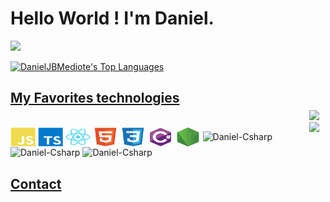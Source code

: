 # Hello World ! I'm Daniel.


<div style="display:flex; justify-content:center; align-items:center;">
  <a href="https://github.com/DanielJBMediote">
  <img height="180em" src="https://github-readme-stats.vercel.app/api?username=DanielJBMediote&show_icons=true&theme=blueberry&hide-border=false&include_all_commits=true&count_private=true"/>

![DanielJBMediote's Top Languages](https://github-readme-stats.vercel.app/api/top-langs/?username=DanielJBMediote&theme=blueberry&show_icons=true&hide_border=false&layout=full)

  ## My Favorites technologies
  
 <div style="display: inline-block"><br>
  <img align="center" alt="Daniel-Js" height="30" width="40" src="https://raw.githubusercontent.com/devicons/devicon/master/icons/javascript/javascript-plain.svg">
  <img align="center" alt="Daniel-Ts" height="30" width="40" src="https://raw.githubusercontent.com/devicons/devicon/master/icons/typescript/typescript-plain.svg">
  <img align="center" alt="Daniel-React" height="30" width="40" src="https://raw.githubusercontent.com/devicons/devicon/master/icons/react/react-original.svg">
  <img align="center" alt="Daniel-HTML" height="30" width="40" src="https://raw.githubusercontent.com/devicons/devicon/master/icons/html5/html5-original.svg">
  <img align="center" alt="Daniel-CSS" height="30" width="40" src="https://raw.githubusercontent.com/devicons/devicon/master/icons/css3/css3-original.svg">

  <img align="center" alt="Daniel-Csharp" height="30" width="40" src="https://raw.githubusercontent.com/devicons/devicon/master/icons/csharp/csharp-original.svg">
  <img align="center" alt="Daniel-Csharp" height="30" width="40" src="https://raw.githubusercontent.com/devicons/devicon/master/icons/nodejs/nodejs-original.svg">
  <img align="center" alt="Daniel-Csharp" height="30" width="40" src="https://cdn.jsdelivr.net/gh/devicons/devicon/icons/nextjs/nextjs-original.svg">
  <img align="center" alt="Daniel-Csharp" height="30" width="40" src="https://cdn.jsdelivr.net/gh/devicons/devicon/icons/adonisjs/adonisjs-original.svg">
  <img align="center" alt="Daniel-Csharp" height="30" width="30" src="https://upload.wikimedia.org/wikipedia/commons/6/6a/Godot_icon.svg">
  
</div>
  
  ## Contact
  
  <div>
  <a href = "mailto:danieljbmediote@gmail.com"><img src="https://img.shields.io/badge/Gmail-D14836?style=for-the-badge&logo=gmail&logoColor=white" target="_blank"></a>
  <a href="https://www.linkedin.com/in/daniel-mediote-785b271a0/" target="_blank"><img src="https://img.shields.io/badge/-LinkedIn-%230077B5?style=for-the-badge&logo=linkedin&logoColor=white" target="_blank"></a>
  </div>
